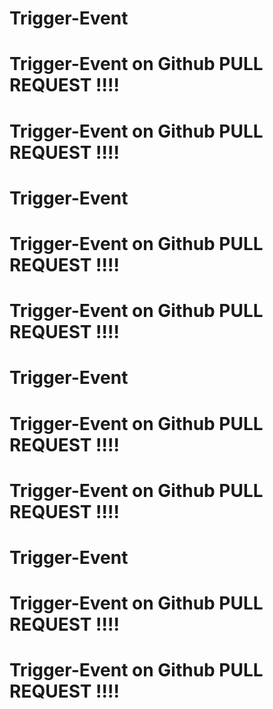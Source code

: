 # Trigger-Event


# Trigger-Event on Github PULL REQUEST !!!!
# Trigger-Event on Github PULL REQUEST !!!!

# Trigger-Event


# Trigger-Event on Github PULL REQUEST !!!!
# Trigger-Event on Github PULL REQUEST !!!!

# Trigger-Event


# Trigger-Event on Github PULL REQUEST !!!!
# Trigger-Event on Github PULL REQUEST !!!!

# Trigger-Event


# Trigger-Event on Github PULL REQUEST !!!!
# Trigger-Event on Github PULL REQUEST !!!!
